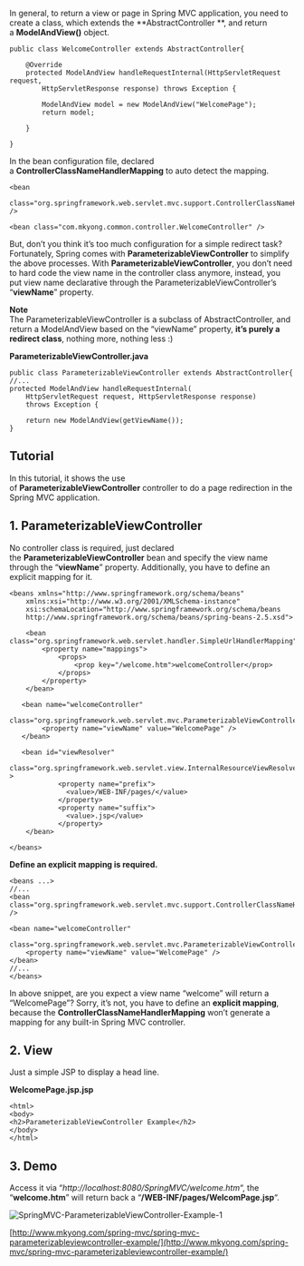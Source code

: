 In general, to return a view or page in Spring MVC application, you need to create a class, which extends the **AbstractController **, and return a **ModelAndView()** object.

    public class WelcomeController extends AbstractController{

    	@Override
    	protected ModelAndView handleRequestInternal(HttpServletRequest request,
    		HttpServletResponse response) throws Exception {

    		ModelAndView model = new ModelAndView("WelcomePage");
    		return model;

    	}

    }

In the bean configuration file, declared a **ControllerClassNameHandlerMapping** to auto detect the mapping.

    <bean
     class="org.springframework.web.servlet.mvc.support.ControllerClassNameHandlerMapping" />

    <bean class="com.mkyong.common.controller.WelcomeController" />

But, don’t you think it’s too much configuration for a simple redirect task? Fortunately, Spring comes with **ParameterizableViewController** to simplify the above processes. With **ParameterizableViewController**, you don’t need to hard code the view name in the controller class anymore, instead, you put view name declarative through the ParameterizableViewController’s “**viewName**” property.

**Note**  
The ParameterizableViewController is a subclass of AbstractController, and return a ModelAndView based on the “viewName” property, **it’s purely a redirect class**, nothing more, nothing less :)

**ParameterizableViewController.java**

    public class ParameterizableViewController extends AbstractController{
    //...
    protected ModelAndView handleRequestInternal(
        HttpServletRequest request, HttpServletResponse response)
    	throws Exception {

    	return new ModelAndView(getViewName());
    }

## Tutorial

In this tutorial, it shows the use of **ParameterizableViewController** controller to do a page redirection in the Spring MVC application.

## 1\. ParameterizableViewController

No controller class is required, just declared the **ParameterizableViewController** bean and specify the view name through the “**viewName**” property. Additionally, you have to define an explicit mapping for it.

    <beans xmlns="http://www.springframework.org/schema/beans"
    	xmlns:xsi="http://www.w3.org/2001/XMLSchema-instance"
    	xsi:schemaLocation="http://www.springframework.org/schema/beans
    	http://www.springframework.org/schema/beans/spring-beans-2.5.xsd">

        <bean class="org.springframework.web.servlet.handler.SimpleUrlHandlerMapping">
            <property name="mappings">
                <props>
                    <prop key="/welcome.htm">welcomeController</prop>
                </props>
            </property>
        </bean>

       <bean name="welcomeController"
                class="org.springframework.web.servlet.mvc.ParameterizableViewController">
    	    <property name="viewName" value="WelcomePage" />
       </bean>

       <bean id="viewResolver"
    	    class="org.springframework.web.servlet.view.InternalResourceViewResolver" >
                <property name="prefix">
                  <value>/WEB-INF/pages/</value>
                </property>
                <property name="suffix">
                  <value>.jsp</value>
                </property>
        </bean>

    </beans>

**Define an explicit mapping is required.**

    <beans ...>
    //...
    <bean
    class="org.springframework.web.servlet.mvc.support.ControllerClassNameHandlerMapping" />

    <bean name="welcomeController"
        class="org.springframework.web.servlet.mvc.ParameterizableViewController">
    	<property name="viewName" value="WelcomePage" />
    </bean>
    //...
    </beans>

In above snippet, are you expect a view name “welcome” will return a “WelcomePage”? Sorry, it’s not, you have to define an **explicit mapping**, because the **ControllerClassNameHandlerMapping** won’t generate a mapping for any built-in Spring MVC controller.

## 2\. View

Just a simple JSP to display a head line.

**WelcomePage.jsp.jsp**

    <html>
    <body>
    <h2>ParameterizableViewController Example</h2>
    </body>
    </html>

## 3\. Demo

Access it via “_http://localhost:8080/SpringMVC/welcome.htm_“, the “**welcome.htm**” will return back a “**/WEB-INF/pages/WelcomPage.jsp**“.

![SpringMVC-ParameterizableViewController-Example-1](http://www.mkyong.com/wp-content/uploads/2010/08/SpringMVC-ParameterizableViewController-Example-1.jpg)

[http://www.mkyong.com/spring-mvc/spring-mvc-parameterizableviewcontroller-example/](http://www.mkyong.com/spring-mvc/spring-mvc-parameterizableviewcontroller-example/)
